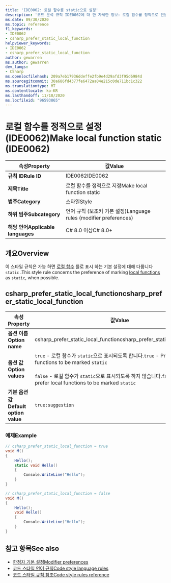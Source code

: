 ```yaml
---
title: 'IDE0062: 로컬 함수를 static으로 설정'
description: '코드 분석 규칙 IDE0062에 대 한 자세한 정보: 로컬 함수를 정적으로 만들기'
ms.date: 09/30/2020
ms.topic: reference
f1_keywords:
- IDE0062
- csharp_prefer_static_local_function
helpviewer_keywords:
- IDE0062
- csharp_prefer_static_local_function
author: gewarren
ms.author: gewarren
dev_langs:
- CSharp
ms.openlocfilehash: 209a7eb17936ddeffe2fb9e4d29afd3f95d6984d
ms.sourcegitcommit: 30a686fd4377fe6472aa04e215c0de711bc1c322
ms.translationtype: MT
ms.contentlocale: ko-KR
ms.lasthandoff: 11/10/2020
ms.locfileid: "96593865"
---
```

# <a name="make-local-function-static-ide0062"></a><span data-ttu-id="e20e7-103">로컬 함수를 정적으로 설정 (IDE0062)</span><span class="sxs-lookup"><span data-stu-id="e20e7-103">Make local function static (IDE0062)</span></span>

|<span data-ttu-id="e20e7-104">속성</span><span class="sxs-lookup"><span data-stu-id="e20e7-104">Property</span></span>|<span data-ttu-id="e20e7-105">값</span><span class="sxs-lookup"><span data-stu-id="e20e7-105">Value</span></span>|
|-|-|
| <span data-ttu-id="e20e7-106">**규칙 ID**</span><span class="sxs-lookup"><span data-stu-id="e20e7-106">**Rule ID**</span></span> | <span data-ttu-id="e20e7-107">IDE0062</span><span class="sxs-lookup"><span data-stu-id="e20e7-107">IDE0062</span></span> |
| <span data-ttu-id="e20e7-108">**제목**</span><span class="sxs-lookup"><span data-stu-id="e20e7-108">**Title**</span></span> | <span data-ttu-id="e20e7-109">로컬 함수를 정적으로 지정</span><span class="sxs-lookup"><span data-stu-id="e20e7-109">Make local function static</span></span> |
| <span data-ttu-id="e20e7-110">**범주**</span><span class="sxs-lookup"><span data-stu-id="e20e7-110">**Category**</span></span> | <span data-ttu-id="e20e7-111">스타일</span><span class="sxs-lookup"><span data-stu-id="e20e7-111">Style</span></span> |
| <span data-ttu-id="e20e7-112">**하위 범주**</span><span class="sxs-lookup"><span data-stu-id="e20e7-112">**Subcategory**</span></span> | <span data-ttu-id="e20e7-113">언어 규칙 (보조키 기본 설정)</span><span class="sxs-lookup"><span data-stu-id="e20e7-113">Language rules (modifier preferences)</span></span> |
| <span data-ttu-id="e20e7-114">**해당 언어**</span><span class="sxs-lookup"><span data-stu-id="e20e7-114">**Applicable languages**</span></span> | <span data-ttu-id="e20e7-115">C# 8.0 이상</span><span class="sxs-lookup"><span data-stu-id="e20e7-115">C# 8.0+</span></span> |

## <a name="overview"></a><span data-ttu-id="e20e7-116">개요</span><span class="sxs-lookup"><span data-stu-id="e20e7-116">Overview</span></span>

<span data-ttu-id="e20e7-117">이 스타일 규칙은 가능 하면 [로컬 함수](../../../csharp/programming-guide/classes-and-structs/local-functions.md) 를로 표시 하는 기본 설정에 대해 다룹니다 `static` .</span><span class="sxs-lookup"><span data-stu-id="e20e7-117">This style rule concerns the preference of marking [local functions](../../../csharp/programming-guide/classes-and-structs/local-functions.md) as `static`, when possible.</span></span>

## <a name="csharp_prefer_static_local_function"></a><span data-ttu-id="e20e7-118">csharp_prefer_static_local_function</span><span class="sxs-lookup"><span data-stu-id="e20e7-118">csharp_prefer_static_local_function</span></span>

|<span data-ttu-id="e20e7-119">속성</span><span class="sxs-lookup"><span data-stu-id="e20e7-119">Property</span></span>|<span data-ttu-id="e20e7-120">값</span><span class="sxs-lookup"><span data-stu-id="e20e7-120">Value</span></span>|
|-|-|
| <span data-ttu-id="e20e7-121">**옵션 이름**</span><span class="sxs-lookup"><span data-stu-id="e20e7-121">**Option name**</span></span> | <span data-ttu-id="e20e7-122">csharp_prefer_static_local_function</span><span class="sxs-lookup"><span data-stu-id="e20e7-122">csharp_prefer_static_local_function</span></span> |
| <span data-ttu-id="e20e7-123">**옵션 값**</span><span class="sxs-lookup"><span data-stu-id="e20e7-123">**Option values**</span></span> | <span data-ttu-id="e20e7-124">`true` - 로컬 함수가 `static`으로 표시되도록 합니다.</span><span class="sxs-lookup"><span data-stu-id="e20e7-124">`true` - Prefer local functions to be marked `static`</span></span><br /><br /><span data-ttu-id="e20e7-125">`false` - 로컬 함수가 `static`으로 표시되도록 하지 않습니다.</span><span class="sxs-lookup"><span data-stu-id="e20e7-125">`false` - Don't prefer local functions to be marked `static`</span></span> |
| <span data-ttu-id="e20e7-126">**기본 옵션 값**</span><span class="sxs-lookup"><span data-stu-id="e20e7-126">**Default option value**</span></span> | `true:suggestion` |

### <a name="example"></a><span data-ttu-id="e20e7-127">예제</span><span class="sxs-lookup"><span data-stu-id="e20e7-127">Example</span></span>

```csharp
// csharp_prefer_static_local_function = true
void M()
{
    Hello();
    static void Hello()
    {
        Console.WriteLine("Hello");
    }
}

// csharp_prefer_static_local_function = false
void M()
{
    Hello();
    void Hello()
    {
        Console.WriteLine("Hello");
    }
}
```

## <a name="see-also"></a><span data-ttu-id="e20e7-128">참고 항목</span><span class="sxs-lookup"><span data-stu-id="e20e7-128">See also</span></span>

- [<span data-ttu-id="e20e7-129">한정자 기본 설정</span><span class="sxs-lookup"><span data-stu-id="e20e7-129">Modifier preferences</span></span>](modifier-preferences.md)
- [<span data-ttu-id="e20e7-130">코드 스타일 언어 규칙</span><span class="sxs-lookup"><span data-stu-id="e20e7-130">Code style language rules</span></span>](language-rules.md)
- [<span data-ttu-id="e20e7-131">코드 스타일 규칙 참조</span><span class="sxs-lookup"><span data-stu-id="e20e7-131">Code style rules reference</span></span>](index.md)
